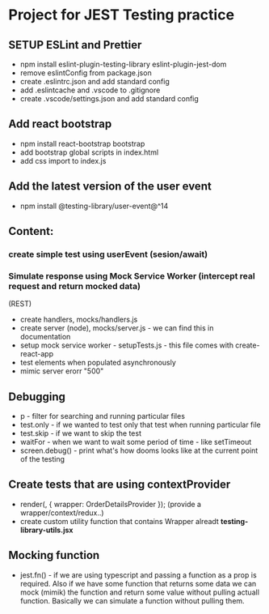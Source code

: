 # Project for JEST Testing practice

## SETUP ESLint and Prettier

- npm install eslint-plugin-testing-library eslint-plugin-jest-dom
- remove eslintConfig from package.json
- create .eslintrc.json and add standard config
- add .eslintcache and .vscode to .gitignore
- create .vscode/settings.json and add standard config

## Add react bootstrap

- npm install react-bootstrap bootstrap
- add bootstrap global scripts in index.html
- add css import to index.js

## Add the latest version of the user event

- npm install @testing-library/user-event@^14

## Content:

### create simple test using userEvent (sesion/await)

### Simulate response using Mock Service Worker (intercept real request and return mocked data)

(REST)

- create handlers, mocks/handlers.js
- create server (node), mocks/server.js - we can find this in documentation
- setup mock service worker - setupTests.js - this file comes with create-react-app
- test elements when populated asynchronously
- mimic server erorr "500"

## Debugging

- p - filter for searching and running particular files
- test.only - if we wanted to test only that test when running particular file
- test.skip - if we want to skip the test
- waitFor - when we want to wait some period of time - like setTimeout
- screen.debug() - print what's how dooms looks like at the current point of the testing

## Create tests that are using contextProvider

- render(<Options optionType="scoops" />, { wrapper: OrderDetailsProvider }); (provide a wrapper/context/redux..)
- create custom utility function that contains Wrapper alreadt **testing-library-utils.jsx**

## Mocking function

- jest.fn() - if we are using typescript and passing a function as a prop is required. Also if we have some function
  that returns some data we can mock (mimik) the function and return some value without pulling actuall function.
  Basically we can simulate a function without pulling them.
